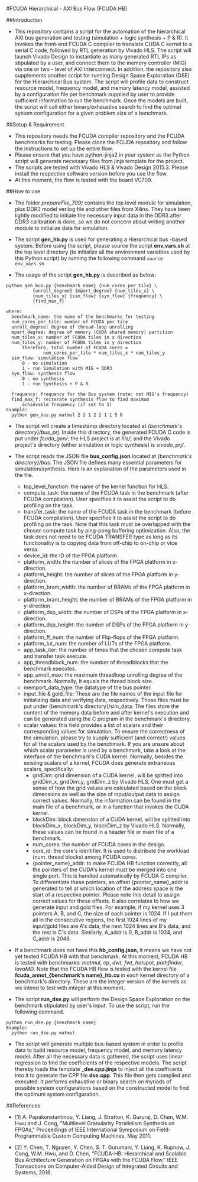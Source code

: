 #FCUDA Hierarchical - AXI Bus Flow (FCUDA HB)

##Introduction
- This repository contains a script for the automation of the hierarchical
AXI bus generation and testing (simulation + logic synthesis + P & R). 
It invokes the front-end FCUDA C compiler to translate CUDA C kernel to a 
serial C code, followed by RTL generation by Vivado HLS. The script will
launch Vivado Design to instantiate as many generated RTL IPs as stipulated
by a user, and connect them to the memory controller (MIG) via one or
two - level of AXI Interconnect. In addition, the repository also supplements
another script for running Design Space Exploration (DSE) for the Hierarchical
Bus system. The script will profile data to construct resource model, frequency
model, and memory latency model, assisted by a configuration file per benchmark
supplied by user to provide sufficient information to run the benchmark.
Once the models are built, the script will call either binary/exhaustive
search to find the optimal system configuration for a given problem size
of a benchmark.

##Setup & Requirement
- This repository needs the FCUDA compiler repository and the FCUDA 
benchmarks for testing. Please clone the FCUDA repository and follow the 
instructions to set up the entire flow.
- Please ensure that you have python-jinja2 in your system as the Python
script will generate necessary files from jinja template for the project.
- The scripts are tested with Vivado HLS & Vivado Design 2015.3. Please install 
the respective software version before you use the flow.
- At this moment, the flow is tested with the board VC709.

##How to use

- The folder *prepareFile_709/* contains the top level module for simulation, plus
DDR3 model verilog file and other files from Xilinx. They have been lightly
modified to initiate the necessary input data in the DDR3 after DDR3 calibration
is done, so we do not concern about writing another module to initialize data
for simulation.

- The script **gen_hb.py** is used for generating a Hierarchical bus -based system. 
Before using the script, please source the script **env_vars.sh** at the top level
directory (to initialize all the environment variables used by this Python
script) by running the following command `source env_vars.sh`

- The usage of the script **gen_hb.py** is described as below:

```
python gen_bus.py {benchmark_name} {num_cores_per_tile} \
          {unroll_degree} {mpart_degree} {num_tiles_x} \
          {num_tiles_y} {sim_flow} {syn_flow} {frequency} \
          {find_max_f}

where:
  benchmark_name: the name of the benchmarks for testing
  num_cores_per_tile: number of FCUDA per tile
  unroll_degree: degree of thread-loop unrolling
  mpart_degree: degree of memory (CUDA shared memory) partition
  num_tiles_x: number of FCUDA tiles in x direction
  num_tiles_y: number of FCUDA tiles in y direction
      therefore, total number of FCUDA cores = 
              num_cores_per_tile * num_tiles_x * num_tiles_y
  sim_flow: simulation flow
      0 - no simulation
      1 - run Simulation with MIG + DDR3 
  syn_flow: synthesis flow
      0 - no synthesis
      1 - run Synthesis + P & R

  frequency: frequency for the Bus system (note: not MIG's frequency)
  find_max_f: reiterate synthesis flow to find maximum
      achievable frequency (if set to 1)
Example:
  python gen_bus.py matmul 2 2 1 2 2 1 1 5 0
```

- The script will create a timestamp directory located at *{benchmark's
directory}/bus_prj*. Inside this directory, the generated FCUDA C code is put
under *fcuda_gen/*; the HLS project is at *hls/*; and the Vivado project's directory
(either simulation or logic synthesis) is *vivado_prj/*.

- The script reads the JSON file **bus_config.json** located at *{benchmark's
  directory}/bus*. The JSON file defines many essential parameters for
simulation/synthesis. Here is an explanation of the parameters used
in the file.

    + top\_level\_function: the name of the kernel function for HLS.
    + compute\_task: the name of the FCUDA task in the benchmark (after
    FCUDA compilation). User specifies it to assist the script to do profiling 
    on the task.
    + transfer\_task: the name of the FCUDA task in the benchmark (before
    FCUDA compilation). User specifies it to assist the script to do profiling 
    on the task. Note that this task must be overlapped with the chosen compute 
    task by ping-pong buffering optimization. Also, the task does not need
    to be FCUDA TRANSFER type as long as its functionality is to copying data
    from off-chip to on-chip or vice versa.
    + device\_id: the ID of the FPGA platform.  
    + platform\_width: the number of slices of the FPGA platform in x-direction.
    + platform\_height: the number of slices of the FPGA platform in y-direction.
    + platform\_bram\_width: the number of BRAMs of the FPGA platform in x-direction.
    + platform\_bram\_height: the number of BRAMs of the FPGA platform in y-direction.
    + platform\_dsp\_width: the number of DSPs of the FPGA platform in x-direction.
    + platform\_dsp\_height: the number of DSPs of the FPGA platform in y-direction.
    + platform\_ff\_num: the number of Flip-flops of the FPGA platform.
    + platform\_lut\_num: the number of LUTs of the FPGA platform.
    + app\_task\_iter: the number of times that the chosen compute task and transfer
    task execute.
    + app\_threadblock\_num: the number of threadblocks that the benchmark executes.
    + app\_unroll\_max: the maximum threadloop unrolling degree of the benchmark.
    Normally, it equals the thread block size.
    + memport\_data\_type: the datatype of the bus pointer.
    + input\_file & gold\_file: These are the file names of the input file for 
    initializing data and verifying data, respectively. Those files must be put 
    under {benchmark's directory}/sim_data. The files store the content of the memory 
    data before and after kernel's execution and can be generated using the C 
    program in the benchmark's directory.  
    + scalar values: this field provides a list of scalars and their corresponding 
    values for simulation.  To ensure the correctness of the simulation, please 
    try to supply sufficient (and correct!) values for all the scalars used by 
    the benchmark. If you are unsure about which scalar parameter is used by a 
    benchmark, take a look at the interface of the benchmark's CUDA kernel. 
    Normally, besides the existing scalars of a kernel, FCUDA does generate 
    extraneous scalars, specifically:
        + gridDim: grid dimension of a CUDA kernel, will be splitted into 
        gridDim_x, gridDim_y, gridDim_z by Vivado HLS. One must get a sense of how 
        the grid values are calculated based on the block dimensions as well as 
        the size of input/output data to assign correct values. Normally, the 
        information can be found in the main file of a benchmark, or in a function 
        that invokes the CUDA kernel.
        + blockDim: block dimension of a CUDA kernel, will be splitted into 
        blockDim_x, blockDim_y, blockDim_z by Vivado HLS. Normally, these values 
        can be found in a header file or main file of a benchmark.
        + num_cores: the number of FCUDA cores in the design. 
        + core_id: the core's identifier. It is used to distribute the workload 
        (num. thread blocks) among FCUDA cores.
        + {pointer_name}\_addr: to make FCUDA HB function correctly, all the pointers 
        of the CUDA's kernel must be merged into one single port. This is handled 
        automatically by FCUDA C compiler. To differentiate these pointers, an 
        offset {pointer_name}_addr is generated to tell at which location of the 
        address space is the start of a respective pointer. Please note this detail 
        to assign correct values for these offsets.  It also correlates to how we 
        generate input and gold files. For example, if my kernel uses 3 pointers A, 
        B, and C, the size of each pointer is 1024. If I put them all in the 
        consecutive regions, the first 1024 lines of my input/gold files are A's data, 
        the next 1024 lines are B's data, and the rest is C's data. Similarly, A_addr 
        is 0, B_addr is 1024, and C_addr is 2048.

- If a benchmark does not have this **hb_config.json**, it means we have not yet
tested FCUDA HB with that benchmark.  At this moment, FCUDA HB is tested
with benchmarks: *matmul*, *cp*, *dwt*, *fwt*, *hotspot*, *pathfinder*, *lavaMD*.
Note that the FCUDA HB flow is tested with the kernel file  **fcuda_annot_{benchmark's name}_hb.cu** 
in each kernel directory of a benchmark's directory. These are the integer version
of the kernels as we intend to test with integer at this moment.

- The script **run_dse.py** will perform the Design Space Exploration on the
benchmark stipulated by user's input. To use the script, run the following command. 
```
python run_dse.py {benchmark_name}
Example:
  python run_dse.py matmul
```

- The script will generate multiple bus-based system in order to profile data
to build resource model, frequency model, and memory latency model. After
all the necessary data is gathered, the script uses linear regression to find
the coefficients of the respective models. The script thereby loads the template
**_dse.cpp.jinja** to inject all the coefficents into it to generate the CPP
file **dse.cpp**. This file then gets compiled and executed. It performs
exhaustive or binary search on myriads of possible system configurations 
based on the constructed model to find the optimum system configuration.

##References

+ [1] A. Papakonstantinou, Y. Liang, J. Stratton, K. Gururaj, D. Chen, 
W.M. Hwu and J. Cong, "Multilevel Granularity Parallelism Synthesis on 
FPGAs," Proceedings of IEEE International Symposium on Field-Programmable 
Custom Computing Machines, May 2011.

+ [2] Y. Chen, T. Nguyen, Y. Chen, S. T. Gurumani, Y. Liang, K. Rupnow, 
J. Cong, W.M. Hwu, and D. Chen, "FCUDA-HB: Hierarchical and Scalable Bus 
Architecture Generation on FPGAs with the FCUDA Flow," IEEE Transactions 
on Computer-Aided Design of Integrated Circuits and Systems, 2016.
